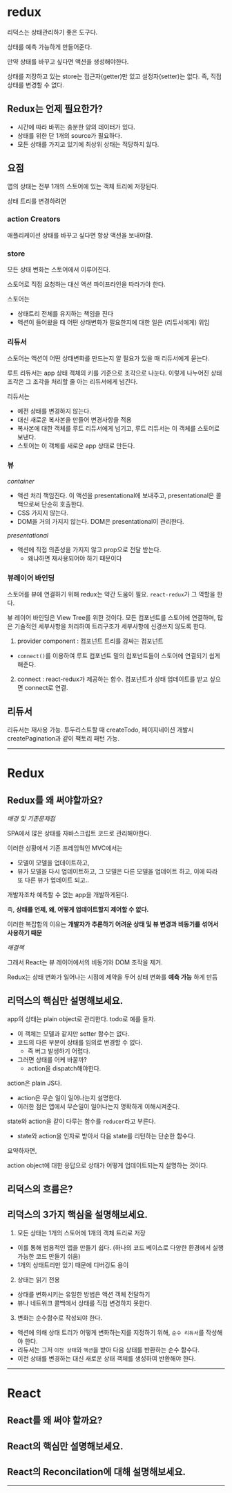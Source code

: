 # redux

리덕스는 상태관리하기 좋은 도구다.

상태를 예측 가능하게 만들어준다.

만약 상태를 바꾸고 싶다면 액션을 생성해야한다. 

상태를 저장하고 있는 store는 접근자(getter)만 있고 설정자(setter)는 없다. 즉, 직접 상태를 변경할 수 없다.



## Redux는 언제 필요한가?

- 시간에 따라 바뀌는 충분한 양의 데이터가 있다.
- 상태를 위한 단 1개의 source가 필요하다.
- 모든 상태를 가지고 있기에 최상위 상태는 적당하지 않다.

## 요점

앱의 상태는 전부 1개의 스토어에 있는 객체 트리에 저장된다.

상태 트리를 변경하려면 

### action Creators

애플리케이션 상태를 바꾸고 싶다면 항상 액션을 보내야함.

### store

모든 상태 변화는 스토어에서 이루어진다.

스토어로 직접 요청하는 대신 액션 파이프라인을 따라가야 한다.

스토어는 

- 상태트리 전체를 유지하는 책임을 진다
- 액션이 들어왔을 때 어떤 상태변화가 필요한지에 대한 일은 (리듀서에게) 위임

### 리듀서

스토어는 액션이 어떤 상태변화를 만드는지 알 필요가 있을 때 리듀서에게 묻는다.

루트 리듀서는 app 상태 객체의 키를 기준으로 조각으로 나눈다.
이렇게 나누어진 상태 조각은 그 조각을 처리할 줄 아는 리듀서에게 넘긴다.

리듀서는
- 예전 상태를 변경하지 않는다.
- 대신 새로운 복사본을 만들어 변경사항을 적용
- 복사본에 대한 객체를 루트 리듀서에게 넘기고, 루트 리듀서는 이 객체를 스토어로 보낸다.
- 스토어는 이 객체를 새로운 app 상태로 만든다.

### 뷰

_container_

- 액션 처리 책임진다. 이 액션을 presentational에 보내주고, presentational은 콜백으로써 단순히 호출한다.
- CSS 가지지 않는다.
- DOM을 거의 가지지 않는다. DOM은 presentational이 관리한다.

_presentational_

- 액션에 직접 의존성을 가지지 않고 prop으로 전달 받는다.
  - 왜냐하면 재사용되어야 하기 때문이다

### 뷰레이어 바인딩

스토어를 뷰에 연결하기 위해 redux는 약간 도움이 필요.
`react-redux`가 그 역할을 한다.

뷰 레이어 바인딩은 View Tree를 위한 것이다. 
모든 컴포넌트를 스토어에 연결하며, 많은 기술적인 세부사항을 처리하여 트리구조가 세부사항에 신경쓰지 않도록 한다. 

1. provider component : 컴포넌트 트리를 감싸는 컴포넌트
  - `connect()`를 이용하여 루트 컴포넌트 밑의 컴포넌트들이 스토어에 연결되기 쉽게 해준다.

2. connect : react-redux가 제공하는 함수. 컴포넌트가 상태 업데이트를 받고 싶으면 connect로 연결.

## 리듀서

리듀서는 재사용 가능. 투두리스트할 때 createTodo, 페이지네이션 개발시 createPagination과 같이 팩토리 패턴 가능. 



---
# Redux

## Redux를 왜 써야할까요?

_배경 및 기존문제점_

SPA에서 많은 상태를 자바스크립트 코드로 관리해야한다. 

이러한 상황에서 기존 프레임웍인 MVC에서는 

- 모델이 모델을 업데이트하고, 
- 뷰가 모델을 다시 업데이트하고,  그 모델은 다른 모델을 업데이트 하고, 이에 따라 또 다른 뷰가 업데이트 되고..

개발자조차 예측할 수 없는 app을 개발하게된다. 

즉, __상태를 언제, 왜, 어떻게 업데이트할지 제어할 수 없다.__

이러한 복잡함의 이유는 __개발자가 추론하기 어려운 상태 및 뷰 변경과 비동기를 섞어서 사용하기 때문__

_해결책_

그래서 React는 뷰 레이어에서의 비동기와 DOM 조작을 제거.

Redux는 상태 변화가 일어나는 시점에 제약을 두어 상태 변화를 __예측 가능__ 하게 만듬

## 리덕스의 핵심만 설명해보세요.

app의 상태는 plain object로 관리한다. todo로 예를 들자.
- 이 객체는 모델과 같지만 setter 함수는 없다.
- 코드의 다른 부분이 상태를 임의로 변경할 수 없다.
  - 즉 버그 발생하기 어렵다.
- 그러면 상태를 어케 바꿀까?
  - action을 dispatch해야한다.

action은 plain JS다.
- action은 무슨 일이 일어나는지 설명한다.
- 이러한 점은 앱에서 무슨일이 일어나는지 명확하게 이해시켜준다.

state와 action을 같이 다루는 함수를 `reducer`라고 부른다.
- state와 action을 인자로 받아서 다음 state를 리턴하는 단순한 함수다.

요약하자면,

action object에 대한 응답으로 상태가 어떻게 업데이트되는지 설명하는 것이다.

## 리덕스의 흐름은?

## 리덕스의 3가지 핵심을 설명해보세요.

1. 모든 상태는 1개의 스토어에 1개의 객체 트리로 저장
- 이를 통해 범용적인 앱을 만들기 쉽다. (하나의 코드 베이스로 다양한 환경에서 실행 가능한 코드 만들기 쉬움)
- 1개의 상태트리만 있기 때문에 디버깅도 용이

2. 상태는 읽기 전용
- 상태를 변화시키는 유일한 방법은 액션 객체 전달하기
- 뷰나 네트워크 콜백에서 상태를 직접 변경하지 못한다.

3. 변화는 순수함수로 작성되야 한다.
- 액션에 의해 상태 트리가 어떻게 변화하는지를 지정하기 위해, `순수 리듀서`를 작성해야 한다.
- 리듀서는 그저 `이전 상태`와 `액션`을 받아 다음 상태를 반환하는 순수 함수다.
- 이전 상태를 변경하는 대신 새로운 상태 객체를 생성하여 반환해야 한다.

---

# React

## React를 왜 써야 할까요?
## React의 핵심만 설명해보세요.
## React의 Reconcilation에 대해 설명해보세요.

--- 